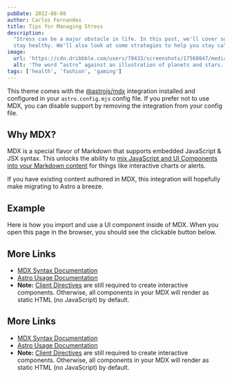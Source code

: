 ```yaml
---
pubDate: 2022-08-08
author: Carlos Fernandex
title: Tips for Managing Stress
description:
  "Stress can be a major obstacle in life. In this post, we'll cover some tips and tricks to help you manage stress and
  stay healthy. We'll also look at some strategies to help you stay calm and focused."
image:
  url: 'https://cdn.dribbble.com/users/78433/screenshots/17560847/media/b5c7c2130ea36372572dc925e532818c.jpg?compress=1&resize=1600x1200&vertical=top'
  alt: 'The word “astro” against an illustration of planets and stars.'
tags: ['health', 'fashion', 'gaming']
---
```


This theme comes with the [@astrojs/mdx](https://docs.astro.build/en/guides/integrations-guide/mdx/) integration
installed and configured in your `astro.config.mjs` config file. If you prefer not to use MDX, you can disable support
by removing the integration from your config file.

## Why MDX?

MDX is a special flavor of Markdown that supports embedded JavaScript & JSX syntax. This unlocks the ability to
[mix JavaScript and UI Components into your Markdown content](https://docs.astro.build/en/guides/markdown-content/#mdx-features)
for things like interactive charts or alerts.

If you have existing content authored in MDX, this integration will hopefully make migrating to Astro a breeze.

## Example

Here is how you import and use a UI component inside of MDX. When you open this page in the browser, you should see the
clickable button below.

## More Links

- [MDX Syntax Documentation](https://mdxjs.com/docs/what-is-mdx)
- [Astro Usage Documentation](https://docs.astro.build/en/guides/markdown-content/#markdown-and-mdx-pages)
- **Note:** [Client Directives](https://docs.astro.build/en/reference/directives-reference/#client-directives) are still
  required to create interactive components. Otherwise, all components in your MDX will render as static HTML (no
  JavaScript) by default.

## More Links

- [MDX Syntax Documentation](https://mdxjs.com/docs/what-is-mdx)
- [Astro Usage Documentation](https://docs.astro.build/en/guides/markdown-content/#markdown-and-mdx-pages)
- **Note:** [Client Directives](https://docs.astro.build/en/reference/directives-reference/#client-directives) are still
  required to create interactive components. Otherwise, all components in your MDX will render as static HTML (no
  JavaScript) by default.
